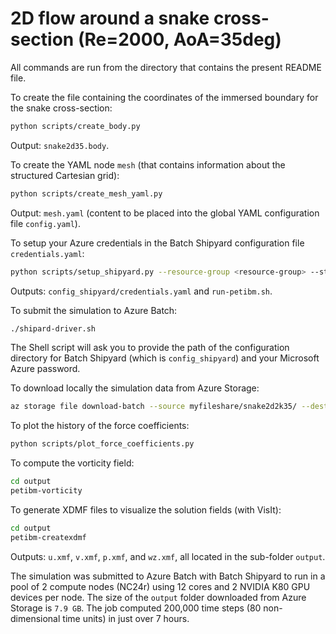 # 2D flow around a snake cross-section (Re=2000, AoA=35deg)

All commands are run from the directory that contains the present README file.

To create the file containing the coordinates of the immersed boundary for the snake cross-section:

```bash
python scripts/create_body.py
```

Output: `snake2d35.body`.

To create the YAML node `mesh` (that contains information about the structured Cartesian grid):

```bash
python scripts/create_mesh_yaml.py
```

Output: `mesh.yaml` (content to be placed into the global YAML configuration file `config.yaml`).

To setup your Azure credentials in the Batch Shipyard configuration file `credentials.yaml`:

```bash
python scripts/setup_shipyard.py --resource-group <resource-group> --storage-account-name <storage-accout-name> --share-name <storage-fileshare-name>
```

Outputs: `config_shipyard/credentials.yaml` and `run-petibm.sh`.

To submit the simulation to Azure Batch:

```bash
./shipard-driver.sh
```

The Shell script will ask you to provide the path of the configuration directory for Batch Shipyard (which is `config_shipyard`) and your Microsoft Azure password.

To download locally the simulation data from Azure Storage:

```bash
az storage file download-batch --source myfileshare/snake2d2k35/ --destination output --account-name <storage-account-name>
```

To plot the history of the force coefficients:

```bash
python scripts/plot_force_coefficients.py
```

To compute the vorticity field:

```bash
cd output
petibm-vorticity
```

To generate XDMF files to visualize the solution fields (with VisIt):

```bash
cd output
petibm-createxdmf
```

Outputs: `u.xmf`, `v.xmf`, `p.xmf`, and `wz.xmf`, all located in the sub-folder `output`.

The simulation was submitted to Azure Batch with Batch Shipyard to run in a pool of 2 compute nodes (NC24r) using 12 cores and 2 NVIDIA K80 GPU devices per node.
The size of the `output` folder downloaded from Azure Storage is `7.9 GB`.
The job computed 200,000 time steps (80 non-dimensional time units) in just over 7 hours.